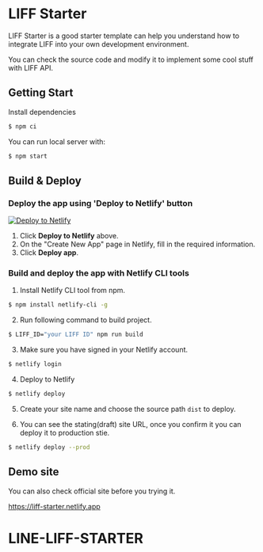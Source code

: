 # LIFF Starter

LIFF Starter is a good starter template can help you understand how to integrate LIFF into your own development environment.

You can check the source code and modify it to implement some cool stuff with LIFF API.

## Getting Start

Install dependencies

```sh
$ npm ci
```

You can run local server with:

```sh
$ npm start
```

## Build & Deploy

### Deploy the app using 'Deploy to Netlify' button

[![Deploy to Netlify](https://www.netlify.com/img/deploy/button.svg)](https://app.netlify.com/start/deploy?repository=https://github.com/line/line-liff-v2-starter)

1. Click **Deploy to Netlify** above.
2. On the "Create New App" page in Netlify, fill in the required information.
3. Click **Deploy app**.

### Build and deploy the app with Netlify CLI tools

1. Install Netlify CLI tool from npm.

```sh
$ npm install netlify-cli -g
```

2. Run following command to build project.

```sh
$ LIFF_ID="your LIFF ID" npm run build
```

3. Make sure you have signed in your Netlify account.

```sh
$ netlify login
```

4. Deploy to Netlify

```sh
$ netlify deploy
```

5. Create your site name and choose the source path `dist` to deploy.

6. You can see the stating(draft) site URL, once you confirm it you can deploy it to production stie.

```sh
$ netlify deploy --prod
```

## Demo site

You can also check official site before you trying it.

https://liff-starter.netlify.app

# LINE-LIFF-STARTER
